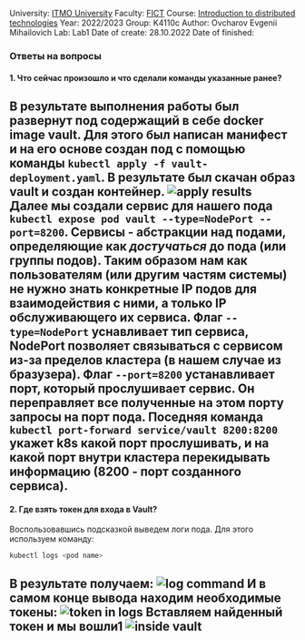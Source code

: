University: [ITMO University](https://itmo.ru/ru/)
Faculty: [FICT](https://fict.itmo.ru)
Course: [Introduction to distributed technologies](https://github.com/itmo-ict-faculty/introduction-to-distributed-technologies)
Year: 2022/2023
Group: K4110c
Author: Ovcharov Evgenii Mihailovich
Lab: Lab1
Date of create: 28.10.2022
Date of finished: 

### Ответы на вопросы
#### 1. Что сейчас произошло и что сделали команды указанные ранее?
В результате выполнения работы был развернут под содержащий в себе docker image vault. Для этого был написан манифест и на его основе создан под с помощью команды ```kubectl apply -f vault-deployment.yaml```. В результате был скачан образ vault и создан контейнер.
![apply results](https://github.com/wildmaus/2022_2023-introduction_to_distributed_technologies-k4110c-ovcharov_e_m/lab1/images/apply_res.png)    
Далее мы создали сервис для нашего пода ```kubectl expose pod vault --type=NodePort --port=8200```. Сервисы - абстракции над подами, определяющие как _достучаться_ до пода (или группы подов). Таким образом нам как пользователям (или другим частям системы) не нужно знать конкретные IP подов для взаимодействия с ними, а только IP обслуживающего их сервиса. Флаг ```--type=NodePort``` уснавливает тип сервиса, NodePort позволяет связываться с сервисом из-за пределов кластера (в нашем случае из бразузера). Флаг ```--port=8200``` устанавливает порт, который прослушивает сервис. Он переправляет все полученные на этом порту запросы на порт пода.
Поседняя команда ```kubectl port-forward service/vault 8200:8200``` укажет k8s какой порт прослушивать, и на какой порт внутри кластера перекидывать информацию (8200 - порт созданного сервиса).
---
#### 2. Где взять токен для входа в Vault?
Воспользовавшись подсказкой выведем логи пода. Для этого используем команду:
```bash
kubectl logs <pod name>
```
В результате получаем:
![log command](https://github.com/wildmaus/2022_2023-introduction_to_distributed_technologies-k4110c-ovcharov_e_m/lab1/images/log_command.png)
И в самом конце вывода находим необходимые токены:
![token in logs](https://github.com/wildmaus/2022_2023-introduction_to_distributed_technologies-k4110c-ovcharov_e_m/lab1/images/token.png)
Вставляем найденный токен и мы вошли1
![inside vault](https://github.com/wildmaus/2022_2023-introduction_to_distributed_technologies-k4110c-ovcharov_e_m/lab1/images/vault.png)
---